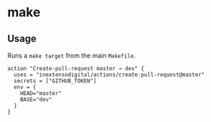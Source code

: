 # make

## Usage

Runs a `make target` from the main `Makefile`.

```
action "Create-pull-request master → dev" {
  uses = "inextensodigital/actions/create-pull-request@master"
  secrets = ["GITHUB_TOKEN"]
  env = {
    HEAD="master"
    BASE="dev"
  }
}
```
